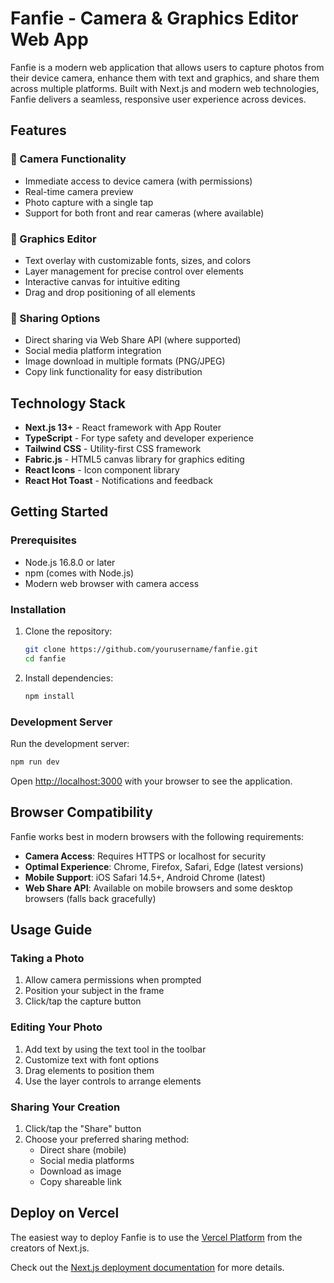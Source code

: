 # Fanfie - Camera & Graphics Editor Web App

Fanfie is a modern web application that allows users to capture photos from their device camera, enhance them with text and graphics, and share them across multiple platforms. Built with Next.js and modern web technologies, Fanfie delivers a seamless, responsive user experience across devices.

## Features

### 📸 Camera Functionality
- Immediate access to device camera (with permissions)
- Real-time camera preview
- Photo capture with a single tap
- Support for both front and rear cameras (where available)

### 🎨 Graphics Editor
- Text overlay with customizable fonts, sizes, and colors
- Layer management for precise control over elements
- Interactive canvas for intuitive editing
- Drag and drop positioning of all elements

### 🔗 Sharing Options
- Direct sharing via Web Share API (where supported)
- Social media platform integration
- Image download in multiple formats (PNG/JPEG)
- Copy link functionality for easy distribution

## Technology Stack

- **Next.js 13+** - React framework with App Router
- **TypeScript** - For type safety and developer experience
- **Tailwind CSS** - Utility-first CSS framework
- **Fabric.js** - HTML5 canvas library for graphics editing
- **React Icons** - Icon component library
- **React Hot Toast** - Notifications and feedback

## Getting Started

### Prerequisites

- Node.js 16.8.0 or later
- npm (comes with Node.js)
- Modern web browser with camera access

### Installation

1. Clone the repository:
   ```bash
   git clone https://github.com/yourusername/fanfie.git
   cd fanfie
   ```

2. Install dependencies:
   ```bash
   npm install
   ```

### Development Server

Run the development server:

```bash
npm run dev
```

Open [http://localhost:3000](http://localhost:3000) with your browser to see the application.

## Browser Compatibility

Fanfie works best in modern browsers with the following requirements:
- **Camera Access**: Requires HTTPS or localhost for security
- **Optimal Experience**: Chrome, Firefox, Safari, Edge (latest versions)
- **Mobile Support**: iOS Safari 14.5+, Android Chrome (latest)
- **Web Share API**: Available on mobile browsers and some desktop browsers (falls back gracefully)

## Usage Guide

### Taking a Photo
1. Allow camera permissions when prompted
2. Position your subject in the frame
3. Click/tap the capture button

### Editing Your Photo
1. Add text by using the text tool in the toolbar
2. Customize text with font options
3. Drag elements to position them
4. Use the layer controls to arrange elements

### Sharing Your Creation
1. Click/tap the "Share" button
2. Choose your preferred sharing method:
   - Direct share (mobile)
   - Social media platforms
   - Download as image
   - Copy shareable link

## Deploy on Vercel

The easiest way to deploy Fanfie is to use the [Vercel Platform](https://vercel.com/new) from the creators of Next.js.

Check out the [Next.js deployment documentation](https://nextjs.org/docs/app/building-your-application/deploying) for more details.
